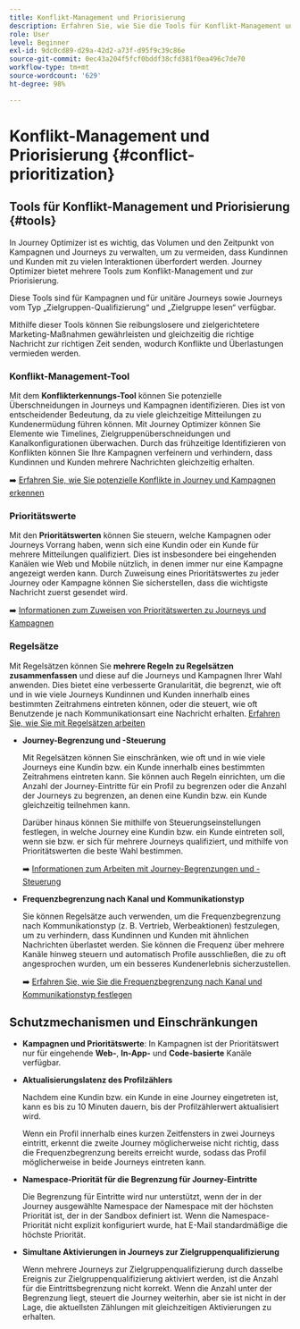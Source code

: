 ```yaml
---
title: Konflikt-Management und Priorisierung
description: Erfahren Sie, wie Sie die Tools für Konflikt-Management und Priorisierung in Journey Optimizer nutzen können.
role: User
level: Beginner
exl-id: 9dc0cd89-d29a-42d2-a73f-d95f9c39c86e
source-git-commit: 0ec43a204f5fcf0bddf38cfd381f0ea496c7de70
workflow-type: tm+mt
source-wordcount: '629'
ht-degree: 98%

---
```


# Konflikt-Management und Priorisierung {#conflict-prioritization}

## Tools für Konflikt-Management und Priorisierung {#tools}

In Journey Optimizer ist es wichtig, das Volumen und den Zeitpunkt von Kampagnen und Journeys zu verwalten, um zu vermeiden, dass Kundinnen und Kunden mit zu vielen Interaktionen überfordert werden. Journey Optimizer bietet mehrere Tools zum Konflikt-Management und zur Priorisierung.

Diese Tools sind für Kampagnen und für unitäre Journeys sowie Journeys vom Typ „Zielgruppen-Qualifizierung“ und „Zielgruppe lesen“ verfügbar.

Mithilfe dieser Tools können Sie reibungslosere und zielgerichtetere Marketing-Maßnahmen gewährleisten und gleichzeitig die richtige Nachricht zur richtigen Zeit senden, wodurch Konflikte und Überlastungen vermieden werden.

### Konflikt-Management-Tool

Mit dem **Konflikterkennungs-Tool** können Sie potenzielle Überschneidungen in Journeys und Kampagnen identifizieren. Dies ist von entscheidender Bedeutung, da zu viele gleichzeitige Mitteilungen zu Kundenermüdung führen können. Mit Journey Optimizer können Sie Elemente wie Timelines, Zielgruppenüberschneidungen und Kanalkonfigurationen überwachen. Durch das frühzeitige Identifizieren von Konflikten können Sie Ihre Kampagnen verfeinern und verhindern, dass Kundinnen und Kunden mehrere Nachrichten gleichzeitig erhalten.

➡️ [Erfahren Sie, wie Sie potenzielle Konflikte in Journey und Kampagnen erkennen](conflicts.md)

### Prioritätswerte

Mit den **Prioritätswerten** können Sie steuern, welche Kampagnen oder Journeys Vorrang haben, wenn sich eine Kundin oder ein Kunde für mehrere Mitteilungen qualifiziert. Dies ist insbesondere bei eingehenden Kanälen wie Web und Mobile nützlich, in denen immer nur eine Kampagne angezeigt werden kann. Durch Zuweisung eines Prioritätswertes zu jeder Journey oder Kampagne können Sie sicherstellen, dass die wichtigste Nachricht zuerst gesendet wird. 

➡️ [Informationen zum Zuweisen von Prioritätswerten zu Journeys und Kampagnen](priority-scores.md)

### Regelsätze

Mit Regelsätzen können Sie **mehrere Regeln zu Regelsätzen zusammenfassen** und diese auf die Journeys und Kampagnen Ihrer Wahl anwenden. Dies bietet eine verbesserte Granularität, die begrenzt, wie oft und in wie viele Journeys Kundinnen und Kunden innerhalb eines bestimmten Zeitrahmens eintreten können, oder die steuert, wie oft Benutzende je nach Kommunikationsart eine Nachricht erhalten. [Erfahren Sie, wie Sie mit Regelsätzen arbeiten](../conflict-prioritization/rule-sets.md)

* **Journey-Begrenzung und -Steuerung**

  Mit Regelsätzen können Sie einschränken, wie oft und in wie viele Journeys eine Kundin bzw. ein Kunde innerhalb eines bestimmten Zeitrahmens eintreten kann. Sie können auch Regeln einrichten, um die Anzahl der Journey-Eintritte für ein Profil zu begrenzen oder die Anzahl der Journeys zu begrenzen, an denen eine Kundin bzw. ein Kunde gleichzeitig teilnehmen kann. 

  Darüber hinaus können Sie mithilfe von Steuerungseinstellungen festlegen, in welche Journey eine Kundin bzw. ein Kunde eintreten soll, wenn sie bzw. er sich für mehrere Journeys qualifiziert, und mithilfe von Prioritätswerten die beste Wahl bestimmen. 

  ➡️ [Informationen zum Arbeiten mit Journey-Begrenzungen und -Steuerung](journey-capping.md)

* **Frequenzbegrenzung nach Kanal und Kommunikationstyp**

  Sie können Regelsätze auch verwenden, um die Frequenzbegrenzung nach Kommunikationstyp (z. B. Vertrieb, Werbeaktionen) festzulegen, um zu verhindern, dass Kundinnen und Kunden mit ähnlichen Nachrichten überlastet werden. Sie können die Frequenz über mehrere Kanäle hinweg steuern und automatisch Profile ausschließen, die zu oft angesprochen wurden, um ein besseres Kundenerlebnis sicherzustellen.

  ➡️ [Erfahren Sie, wie Sie die Frequenzbegrenzung nach Kanal und Kommunikationstyp festlegen](../conflict-prioritization/channel-capping.md)

## Schutzmechanismen und Einschränkungen

* **Kampagnen und Prioritätswerte**: In Kampagnen ist der Prioritätswert nur für eingehende **Web-**, **In-App-** und **Code-basierte** Kanäle verfügbar.

* **Aktualisierungslatenz des Profilzählers**

  Nachdem eine Kundin bzw. ein Kunde in eine Journey eingetreten ist, kann es bis zu 10 Minuten dauern, bis der Profilzählerwert aktualisiert wird.

  Wenn ein Profil innerhalb eines kurzen Zeitfensters in zwei Journeys eintritt, erkennt die zweite Journey möglicherweise nicht richtig, dass die Frequenzbegrenzung bereits erreicht wurde, sodass das Profil möglicherweise in beide Journeys eintreten kann.

* **Namespace-Priorität für die Begrenzung für Journey-Eintritte**

  Die Begrenzung für Eintritte wird nur unterstützt, wenn der in der Journey ausgewählte Namespace der Namespace mit der höchsten Priorität ist, der in der Sandbox definiert ist. Wenn die Namespace-Priorität nicht explizit konfiguriert wurde, hat E-Mail standardmäßige die höchste Priorität.

* **Simultane Aktivierungen in Journeys zur Zielgruppenqualifizierung**

  Wenn mehrere Journeys zur Zielgruppenqualifizierung durch dasselbe Ereignis zur Zielgruppenqualifizierung aktiviert werden, ist die Anzahl für die Eintrittsbegrenzung nicht korrekt. Wenn die Anzahl unter der Begrenzung liegt, steuert die Journey weiterhin, aber sie ist nicht in der Lage, die aktuellsten Zählungen mit gleichzeitigen Aktivierungen zu erhalten.
